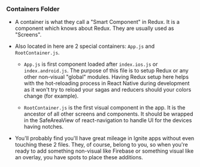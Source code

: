 ### Containers Folder
* A container is what they call a "Smart Component" in Redux.  It is a component which knows about Redux.  They are usually used as "Screens".
* Also located in here are 2 special containers: `App.js` and `RootContainer.js`.

  * `App.js` is first component loaded after `index.ios.js` or `index.android.js`.  The purpose of this file is to setup Redux or any other non-visual "global" modules.  Having Redux setup here helps with the hot-reloading process in React Native during development as it won't try to reload your sagas and reducers should your colors change (for example).

  * `RootContainer.js` is the first visual component in the app.  It is the ancestor of all other screens and components. It should be wrapped in the SafeAreaView of react-navigation to handle UI for the devices having notches.

* You'll probably find you'll have great mileage in Ignite apps without even touching these 2 files.  They, of course, belong to you, so when you're ready to add something non-visual like Firebase or something visual like an overlay, you have spots to place these additions.
